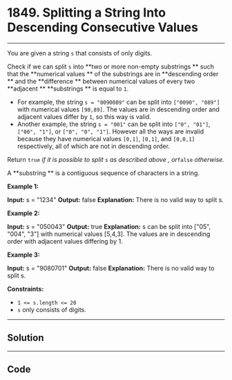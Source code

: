 # 1849. Splitting a String Into Descending Consecutive Values

---

You are given a string `s` that consists of only digits.

Check if we can split `s` into **two or more non-empty substrings ** such that the **numerical values ** of the substrings are in **descending order ** and the **difference ** between numerical values of every two **adjacent ** **substrings ** is equal to `1`.

  * For example, the string `s = "0090089"` can be split into `["0090", "089"]` with numerical values `[90,89]`. The values are in descending order and adjacent values differ by `1`, so this way is valid.
  * Another example, the string `s = "001"` can be split into `["0", "01"]`, `["00", "1"]`, or `["0", "0", "1"]`. However all the ways are invalid because they have numerical values `[0,1]`, `[0,1]`, and `[0,0,1]` respectively, all of which are not in descending order.



Return `true` _if it is possible to split_ `s`​​​​​​ _as described above_ _, or_`false` _otherwise._

A **substring ** is a contiguous sequence of characters in a string.

 

**Example 1:**


**Input:** s = "1234"
**Output:** false
**Explanation:** There is no valid way to split s.


**Example 2:**


**Input:** s = "050043"
**Output:** true
**Explanation:** s can be split into ["05", "004", "3"] with numerical values [5,4,3].
The values are in descending order with adjacent values differing by 1.


**Example 3:**


**Input:** s = "9080701"
**Output:** false
**Explanation:** There is no valid way to split s.


 

**Constraints:**

  * `1 <= s.length <= 20`
  * `s` only consists of digits.

---

## Solution



---

## Code
```python


```